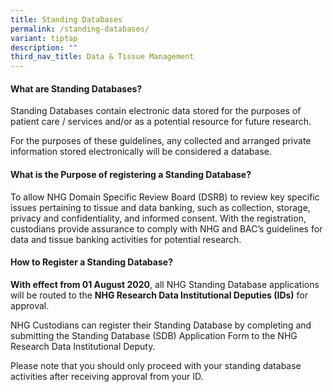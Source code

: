 ```yaml
---
title: Standing Databases
permalink: /standing-databases/
variant: tiptap
description: ""
third_nav_title: Data & Tissue Management
---
```

<h4><strong>What are Standing Databases?</strong></h4>
<p>Standing Databases contain electronic data stored for the purposes of
patient care / services and/or as a potential resource for future research.</p>
<p>For the purposes of these guidelines, any collected and arranged private
information stored electronically will be considered a database.</p>
<h4><strong>What is the Purpose of registering a Standing Database?</strong></h4>
<p>To allow NHG Domain Specific Review Board (DSRB) to review key specific
issues pertaining to tissue and data banking, such as collection, storage,
privacy and confidentiality, and informed consent. With the registration,
custodians provide assurance to comply with NHG and BAC’s guidelines for
data and tissue banking activities for potential research.</p>
<h4><strong>How to Register a Standing Database?</strong></h4>
<p><strong>With effect from 01 August 2020</strong>, all NHG Standing Database
applications will be routed to the <strong>NHG Research Data Institutional Deputies (IDs)</strong> for
approval.</p>
<p>NHG Custodians can register their Standing Database by completing and
submitting the Standing Database (SDB) Application Form to the NHG Research
Data Institutional Deputy.</p>
<p>Please note that you should only proceed with your standing database activities
after receiving approval from your ID.</p>
<p></p>
<p></p>
<p>
<br>
</p>
<p>&nbsp;</p>
<p></p>
<p>&nbsp;</p>